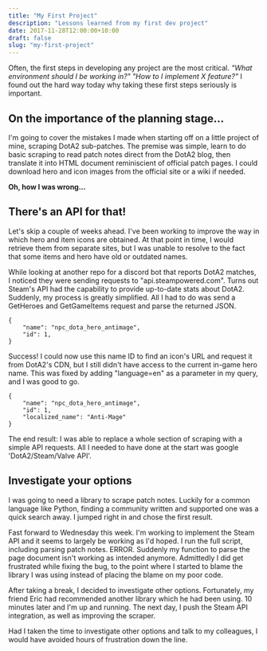 ```yaml
---
title: "My First Project"
description: "Lessons learned from my first dev project"
date: 2017-11-28T12:00:00+10:00
draft: false
slug: "my-first-project"
---
```


Often, the first steps in developing any project are the most critical. _"What environment should I be working in?"_ _"How to I implement X feature?"_ I found out the hard way today why taking these first steps seriously is important.

<!--more-->

## On the importance of the planning stage...

I'm going to cover the mistakes I made when starting off on a little project of mine, scraping DotA2 sub-patches. The premise was simple, learn to do basic scraping to read patch notes direct from the DotA2 blog, then translate it into HTML document reminiscient of official patch pages. I could download hero and icon images from the official site or a wiki if needed.

**Oh, how I was wrong...**

## There's an API for that!

Let's skip a couple of weeks ahead. I've been working to improve the way in which hero and item icons are obtained. At that point in time, I would retrieve them from separate sites, but I was unable to resolve to the fact that some items and hero have old or outdated names.

While looking at another repo for a discord bot that reports DotA2 matches, I noticed they were sending requests to "api.steampowered.com". Turns out Steam's API had the capability to provide up-to-date stats about DotA2. Suddenly, my process is greatly simplified. All I had to do was send a GetHeroes and GetGameItems request and parse the returned JSON.

```
{
    "name": "npc_dota_hero_antimage",
    "id": 1,
}
```

Success! I could now use this name ID to find an icon's URL and request it from DotA2's CDN, but I still didn't have access to the current in-game hero name. This was fixed by adding "language=en" as a parameter in my query, and I was good to go.

```
{
    "name": "npc_dota_hero_antimage",
    "id": 1,
    "localized_name": "Anti-Mage"
}
```

The end result: I was able to replace a whole section of scraping with a simple API requests. All I needed to have done at the start was google 'DotA2/Steam/Valve API'.

## Investigate your options

I was going to need a library to scrape patch notes. Luckily for a common language like Python, finding a community written and supported one was a quick search away. I jumped right in and chose the first result.

Fast forward to Wednesday this week. I'm working to implement the Steam API and it seems to largely be working as I'd hoped. I run the full script, including parsing patch notes. ERROR. Suddenly my function to parse the page document isn't working as intended anymore. Admittedly I did get frustrated while fixing the bug, to the point where I started to blame the library I was using instead of placing the blame on my poor code.

After taking a break, I decided to investigate other options. Fortunately, my friend Eric had recommended another library which he had been using. 10 minutes later and I'm up and running. The next day, I push the Steam API integration, as well as improving the scraper.

Had I taken the time to investigate other options and talk to my colleagues, I would have avoided hours of frustration down the line.
